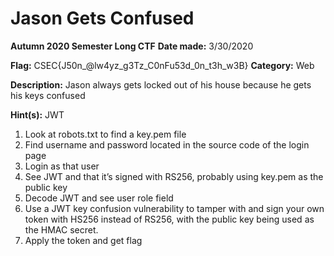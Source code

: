 # Jason Gets Confused
**Autumn 2020 Semester Long CTF**
**Date made:** 3/30/2020

**Flag:** CSEC{J50n_@lw4yz_g3Tz_C0nFu53d_0n_t3h_w3B}
**Category:** Web

**Description:** Jason always gets locked out of his house because he gets his keys confused

**Hint(s):** JWT

1. Look at robots.txt to find a key.pem file
2. Find username and password located in the source code of the login page
3. Login as that user
4. See JWT and that it’s signed with RS256, probably using key.pem as the public key
5. Decode JWT and see user role field
6. Use a JWT key confusion vulnerability to tamper with and sign your own token with HS256 instead of RS256, with the public key being used as the HMAC secret.
7. Apply the token and get flag

